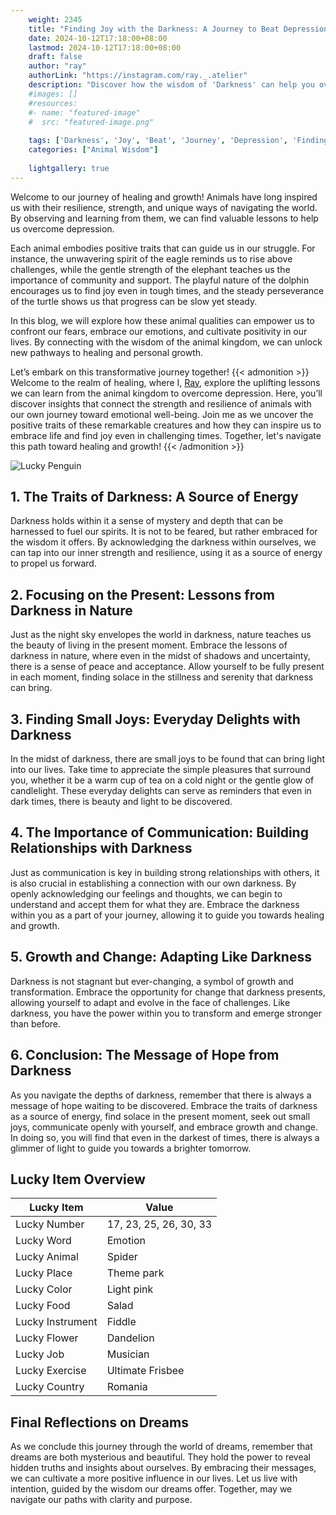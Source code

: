 ```yaml
---
    weight: 2345
    title: "Finding Joy with the Darkness: A Journey to Beat Depression"  # Assuming 'title' column exists
    date: 2024-10-12T17:18:00+08:00
    lastmod: 2024-10-12T17:18:00+08:00
    draft: false
    author: "ray"
    authorLink: "https://instagram.com/ray._.atelier"
    description: "Discover how the wisdom of 'Darkness' can help you overcome depression and find joy in your life journey."
    #images: []
    #resources:
    #- name: "featured-image"
    #  src: "featured-image.png"
    
    tags: ['Darkness', 'Joy', 'Beat', 'Journey', 'Depression', 'Finding']
    categories: ["Animal Wisdom"]
    
    lightgallery: true
---
```

    
Welcome to our journey of healing and growth! Animals have long inspired us with their resilience, strength, and unique ways of navigating the world. By observing and learning from them, we can find valuable lessons to help us overcome depression.

Each animal embodies positive traits that can guide us in our struggle. For instance, the unwavering spirit of the eagle reminds us to rise above challenges, while the gentle strength of the elephant teaches us the importance of community and support. The playful nature of the dolphin encourages us to find joy even in tough times, and the steady perseverance of the turtle shows us that progress can be slow yet steady.

In this blog, we will explore how these animal qualities can empower us to confront our fears, embrace our emotions, and cultivate positivity in our lives. By connecting with the wisdom of the animal kingdom, we can unlock new pathways to healing and personal growth.

Let’s embark on this transformative journey together!
{{< admonition >}}
Welcome to the realm of healing, where I, [Ray](https://instagram.com/ray._.atelier), explore the uplifting lessons we can learn from the animal kingdom to overcome depression. Here, you’ll discover insights that connect the strength and resilience of animals with our own journey toward emotional well-being. Join me as we uncover the positive traits of these remarkable creatures and how they can inspire us to embrace life and find joy even in challenging times. Together, let's navigate this path toward healing and growth!
{{< /admonition >}}

![Lucky Penguin](https://cdn.pixabay.com/photo/2024/09/07/02/34/penguins-9028827_1280.jpg "Lucky Penguin")

## 1. The Traits of Darkness: A Source of Energy
Darkness holds within it a sense of mystery and depth that can be harnessed to fuel our spirits. It is not to be feared, but rather embraced for the wisdom it offers. By acknowledging the darkness within ourselves, we can tap into our inner strength and resilience, using it as a source of energy to propel us forward.

## 2. Focusing on the Present: Lessons from Darkness in Nature
Just as the night sky envelopes the world in darkness, nature teaches us the beauty of living in the present moment. Embrace the lessons of darkness in nature, where even in the midst of shadows and uncertainty, there is a sense of peace and acceptance. Allow yourself to be fully present in each moment, finding solace in the stillness and serenity that darkness can bring.

## 3. Finding Small Joys: Everyday Delights with Darkness
In the midst of darkness, there are small joys to be found that can bring light into our lives. Take time to appreciate the simple pleasures that surround you, whether it be a warm cup of tea on a cold night or the gentle glow of candlelight. These everyday delights can serve as reminders that even in dark times, there is beauty and light to be discovered.

## 4. The Importance of Communication: Building Relationships with Darkness
Just as communication is key in building strong relationships with others, it is also crucial in establishing a connection with our own darkness. By openly acknowledging our feelings and thoughts, we can begin to understand and accept them for what they are. Embrace the darkness within you as a part of your journey, allowing it to guide you towards healing and growth.

## 5. Growth and Change: Adapting Like Darkness
Darkness is not stagnant but ever-changing, a symbol of growth and transformation. Embrace the opportunity for change that darkness presents, allowing yourself to adapt and evolve in the face of challenges. Like darkness, you have the power within you to transform and emerge stronger than before.

## 6. Conclusion: The Message of Hope from Darkness
As you navigate the depths of darkness, remember that there is always a message of hope waiting to be discovered. Embrace the traits of darkness as a source of energy, find solace in the present moment, seek out small joys, communicate openly with yourself, and embrace growth and change. In doing so, you will find that even in the darkest of times, there is always a glimmer of light to guide you towards a brighter tomorrow.


## Lucky Item Overview
| Lucky Item          | Value              |
|---------------|--------------------|
| Lucky Number        | 17, 23, 25, 26, 30, 33  |
| Lucky Word          | Emotion |
| Lucky Animal        | Spider |
| Lucky Place         | Theme park     |
| Lucky Color         | Light pink     |
| Lucky Food          | Salad      |
| Lucky Instrument    | Fiddle |
| Lucky Flower        | Dandelion    |
| Lucky Job           | Musician       |
| Lucky Exercise      | Ultimate Frisbee  |
| Lucky Country       | Romania    |


##  Final Reflections on Dreams

As we conclude this journey through the world of dreams, remember that dreams are both mysterious and beautiful. They hold the power to reveal hidden truths and insights about ourselves. By embracing their messages, we can cultivate a more positive influence in our lives. Let us live with intention, guided by the wisdom our dreams offer. Together, may we navigate our paths with clarity and purpose.
